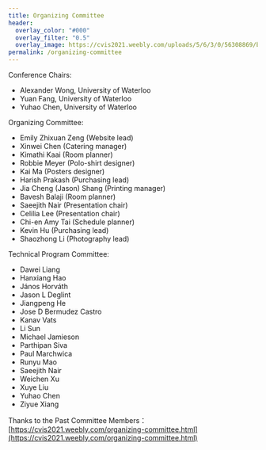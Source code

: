 ```yaml
---
title: Organizing Committee
header:
  overlay_color: "#000"
  overlay_filter: "0.5"
  overlay_image: https://cvis2021.weebly.com/uploads/5/6/3/0/56308869/background-images/236520036.jpg
permalink: /organizing-committee
---
```


Conference Chairs:

- Alexander Wong, University of Waterloo
- Yuan Fang, University of Waterloo
- Yuhao Chen, University of Waterloo
                              
Organizing Committee:
- Emily Zhixuan Zeng (Website lead)
- Xinwei Chen (Catering manager)
- Kimathi Kaai (Room planner)
- Robbie Meyer (Polo-shirt designer)
- Kai Ma (Posters designer)
- Harish Prakash (Purchasing lead)
- Jia Cheng (Jason) Shang (Printing manager)
- Bavesh Balaji (Room planner)
- Saeejith Nair (Presentation chair)
- Celilia Lee (Presentation chair)
- Chi-en Amy Tai (Schedule planner)
- Kevin Hu (Purchasing lead)
- Shaozhong Li (Photography lead)




Technical Program Committee:
- Dawei		Liang		
- Hanxiang		Hao	
- János		Horváth		
- Jason	L	Deglint		
- Jiangpeng		He	
- Jose	D	Bermudez Castro	
- Kanav		Vats		
- Li		Sun		
- Michael		Jamieson	
- Parthipan		Siva	
- Paul		Marchwica	
- Runyu		Mao		
- Saeejith		Nair	
- Weichen		Xu		
- Xuye		Liu		
- Yuhao		Chen		
- Ziyue		Xiang		
                  
Thanks to the Past Committee Members：                         
[https://cvis2021.weebly.com/organizing-committee.html](https://cvis2021.weebly.com/organizing-committee.html)
